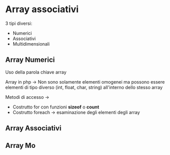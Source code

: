 # Array associativi

3 tipi diversi:
- Numerici
- Associativi
- Multidimensionali


## Array Numerici

Uso della parola chiave array

Array in php -> Non sono solamente elementi omogenei ma possono essere elementi di tipo diverso (int, float, char, string) all'interno dello stesso array

Metodi di accesso ->
 - Costrutto for con funzioni **sizeof** o **count**
 - Costrutto foreach -> esaminazione degli elementi degli array

## Array Associativi

## Array Mo


<!--stackedit_data:
eyJoaXN0b3J5IjpbMTAwMTcwMTAyOSwxOTA1Mjk5Nzk2XX0=
-->